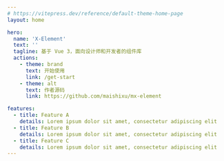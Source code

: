 ```yaml
---
# https://vitepress.dev/reference/default-theme-home-page
layout: home

hero:
  name: 'X-Element'
  text: ''
  tagline: 基于 Vue 3，面向设计师和开发者的组件库
  actions:
    - theme: brand
      text: 开始使用
      link: /get-start
    - theme: alt
      text: 作者源码
      link: https://github.com/maishixu/mx-element

features:
  - title: Feature A
    details: Lorem ipsum dolor sit amet, consectetur adipiscing elit
  - title: Feature B
    details: Lorem ipsum dolor sit amet, consectetur adipiscing elit
  - title: Feature C
    details: Lorem ipsum dolor sit amet, consectetur adipiscing elit
---
```

